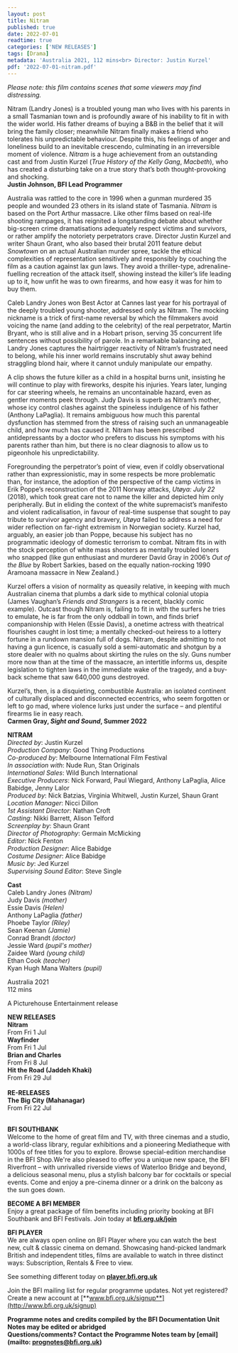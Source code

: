 ```yaml
---
layout: post
title: Nitram
published: true
date: 2022-07-01
readtime: true
categories: ['NEW RELEASES']
tags: [Drama]
metadata: 'Australia 2021, 112 mins<br> Director: Justin Kurzel'
pdf: '2022-07-01-nitram.pdf'
---
```


_Please note: this film contains scenes that some viewers may find distressing._

Nitram (Landry Jones) is a troubled young man who lives with his parents in a small Tasmanian town and is profoundly aware of his inability to fit in with the wider world. His father dreams of buying a B&B in the belief that it will bring the family closer; meanwhile Nitram finally makes a friend who tolerates his unpredictable behaviour. Despite this, his feelings of anger and loneliness build to an inevitable crescendo, culminating in an irreversible moment of violence. _Nitram_ is a huge achievement from an outstanding cast and from Justin Kurzel (_True History of the Kelly Gang_, _Macbeth_), who has created a disturbing take on a true story that’s both thought-provoking and shocking.  
**Justin Johnson, BFI Lead Programmer**  

Australia was rattled to the core in 1996 when a gunman murdered 35 people and wounded 23 others in its island state of Tasmania. _Nitram_ is based on the Port Arthur massacre. Like other films based on real-life shooting rampages, it has reignited a longstanding debate about whether big-screen crime dramatisations adequately respect victims and survivors, or rather amplify the notoriety perpetrators crave. Director Justin Kurzel and writer Shaun Grant, who also based their brutal 2011 feature debut _Snowtown_ on an actual Australian murder spree, tackle the ethical complexities of representation sensitively and responsibly by couching the film as a caution against lax gun laws. They avoid a thriller-type, adrenaline-fuelling recreation of the attack itself, showing instead the killer’s life leading up to it, how unfit he was to own firearms, and how easy it was for him to buy them.

Caleb Landry Jones won Best Actor at Cannes last year for his portrayal of the deeply troubled young shooter, addressed only as Nitram. The mocking nickname is a trick of first-name reversal by which the filmmakers avoid voicing the name (and adding to the celebrity) of the real perpetrator, Martin Bryant, who is still alive and in a Hobart prison, serving 35 concurrent life sentences without possibility of parole. In a remarkable balancing act, Landry Jones captures the hairtrigger reactivity of Nitram’s frustrated need to belong, while his inner world remains inscrutably shut away behind straggling blond hair, where it cannot unduly manipulate our empathy.

A clip shows the future killer as a child in a hospital burns unit, insisting he will continue to play with fireworks, despite his injuries. Years later, lunging for car steering wheels, he remains an uncontainable hazard, even as gentler moments peek through. Judy Davis is superb as Nitram’s mother, whose icy control clashes against the spineless indulgence of his father (Anthony LaPaglia). It remains ambiguous how much this parental dysfunction has stemmed from the stress of raising such an unmanageable child, and how much has caused it. Nitram has been prescribed antidepressants by a doctor who prefers to discuss his symptoms with his parents rather than him, but there is no clear diagnosis to allow us to pigeonhole his unpredictability.

Foregrounding the perpetrator’s point of view, even if coldly observational rather than expressionistic, may in some respects be more problematic than, for instance, the adoption of the perspective of the camp victims in Erik Poppe’s reconstruction of the 2011 Norway attacks, _Utøya: July 22_ (2018), which took great care not to name the killer and depicted him only peripherally. But in eliding the context of the white supremacist’s manifesto and violent radicalisation, in favour of real-time suspense that sought to pay tribute to survivor agency and bravery, _Utøya_ failed to address a need for wider reflection on far-right extremism in Norwegian society. Kurzel had, arguably, an easier job than Poppe, because his subject has no programmatic ideology of domestic terrorism to combat. Nitram fits in with the stock perception of white mass shooters as mentally troubled loners who snapped (like gun enthusiast and murderer David Gray in 2006’s _Out of the Blue_ by Robert Sarkies, based on the equally nation-rocking 1990 Aramoana massacre in New Zealand.)

Kurzel offers a vision of normality as queasily relative, in keeping with much Australian cinema that plumbs a dark side to mythical colonial utopia (James Vaughan’s _Friends and Strangers_ is a recent, blackly comic example). Outcast though Nitram is, failing to fit in with the surfers he tries to emulate, he is far from the only oddball in town, and finds brief companionship with Helen (Essie Davis), a onetime actress with theatrical flourishes caught in lost time; a mentally checked-out heiress to a lottery fortune in a rundown mansion full of dogs. Nitram, despite admitting to not having a gun licence, is casually sold a semi-automatic and shotgun by a store dealer with no qualms about skirting the rules on the sly. Guns number more now than at the time of the massacre, an intertitle informs us, despite legislation to tighten laws in the immediate wake of the tragedy, and a buy-back scheme that saw 640,000 guns destroyed.

Kurzel’s, then, is a disquieting, combustible Australia: an isolated continent of culturally displaced and disconnected eccentrics, who seem forgotten or left to go mad, where violence lurks just under the surface – and plentiful firearms lie in easy reach.  
**Carmen Gray, _Sight and Sound_, Summer 2022**  

**NITRAM**  
_Directed by_: Justin Kurzel  
_Production Company_: Good Thing Productions  
_Co-produced by_: Melbourne International Film Festival  
_In association with_: Nude Run, Stan Originals  
_International Sales_: Wild Bunch International  
_Executive Producers_: Nick Forward, Paul Wiegard, Anthony LaPaglia, Alice Babidge, Jenny Lalor  
_Produced by_: Nick Batzias, Virginia Whitwell, Justin Kurzel, Shaun Grant  
_Location Manager_: Nicci Dillon  
_1st Assistant Director_: Nathan Croft  
_Casting_: Nikki Barrett, Alison Telford  
_Screenplay by_: Shaun Grant  
_Director of Photography_: Germain McMicking  
_Editor_: Nick Fenton  
_Production Designer_: Alice Babidge  
_Costume Designer_: Alice Babidge  
_Music by_: Jed Kurzel  
_Supervising Sound Editor_: Steve Single  

**Cast**  
Caleb Landry Jones _(Nitram)_  
Judy Davis _(mother)_  
Essie Davis _(Helen)_  
Anthony LaPaglia _(father)_  
Phoebe Taylor _(Riley)_  
Sean Keenan _(Jamie)_  
Conrad Brandt _(doctor)_  
Jessie Ward _(pupil's mother)_  
Zaidee Ward _(young child)_  
Ethan Cook _(teacher)_  
Kyan Hugh Mana Walters _(pupil)_  

Australia 2021  
112 mins  

A Picturehouse Entertainment release  

**NEW RELEASES**  
**Nitram**  
From Fri 1 Jul  
**Wayfinder**  
From Fri 1 Jul  
**Brian and Charles**  
From Fri 8 Jul  
**Hit the Road (Jaddeh Khaki)**  
From Fri 29 Jul  
<br>
**RE-RELEASES**  
**The Big City (Mahanagar)**  
From Fri 22 Jul  
<br>

**BFI SOUTHBANK**  
Welcome to the home of great film and TV, with three cinemas and a studio, a world-class library, regular exhibitions and a pioneering Mediatheque with 1000s of free titles for you to explore. Browse special-edition merchandise in the BFI Shop.We&#39;re also pleased to offer you a unique new space, the BFI Riverfront – with unrivalled riverside views of Waterloo Bridge and beyond, a delicious seasonal menu, plus a stylish balcony bar for cocktails or special events. Come and enjoy a pre-cinema dinner or a drink on the balcony as the sun goes down.  

**BECOME A BFI MEMBER**  
Enjoy a great package of film benefits including priority booking at BFI Southbank and BFI Festivals. Join today at [**bfi.org.uk/join**](http://www.bfi.org.uk/join)  

**BFI PLAYER**  
 We are always open online on BFI Player where you can watch the best new, cult &amp; classic cinema on demand. Showcasing hand-picked landmark British and independent titles, films are available to watch in three distinct ways: Subscription, Rentals &amp; Free to view.  

See something different today on [**player.bfi.org.uk**](https://player.bfi.org.uk)  

Join the BFI mailing list for regular programme updates. Not yet registered? Create a new account at [**www.bfi.org.uk/signup**](http://www.bfi.org.uk/signup)

**Programme notes and credits compiled by the BFI Documentation Unit  
Notes may be edited or abridged  
Questions/comments? Contact the Programme Notes team by [email](mailto: prognotes@bfi.org.uk)**

